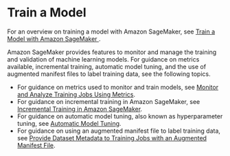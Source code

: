 # Train a Model<a name="train-model"></a>

For an overview on training a model with Amazon SageMaker, see [Train a Model with Amazon SageMaker ](how-it-works-training.md)\.

Amazon SageMaker provides features to monitor and manage the training and validation of machine learning models\. For guidance on metrics available, incremental training, automatic model tuning, and the use of augmented manifest files to label training data, see the following topics\.
+ For guidance on metrics used to monitor and train models, see [Monitor and Analyze Training Jobs Using Metrics](training-metrics.md)\. 
+ For guidance on incremental training in Amazon SageMaker, see [Incremental Training in Amazon SageMaker](incremental-training.md)\.
+ For guidance on automatic model tuning, also known as hyperparameter tuning, see [Automatic Model Tuning](automatic-model-tuning.md)\. 
+ For guidance on using an augmented manifest file to label training data, see [Provide Dataset Metadata to Training Jobs with an Augmented Manifest File](augmented-manifest.md)\.